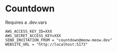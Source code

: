 # Countdown

Requires a .dev.vars

```
AWS_ACCESS_KEY_ID=XXX
AWS_SECRET_ACCESS_KEY=XXX
SEND_INVITATION_FROM = "countdown@meow-meow.dev"
WEBSITE_URL = "http://localhost:5173"
```

